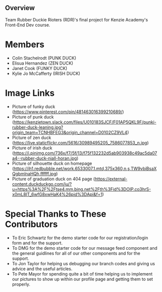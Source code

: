 ## Overview

Team Rubber Duckie Rioters (RDR)'s final project for Kenzie Academy's Front-End Dev course.

# Members

- Colin Stachelrodt (PUNK DUCK)
- Elisua Hernandez (ZEN DUCK)
- Janet Cook (FUNKY DUCK)
- Kylie Jo McCafferty (IRISH DUCK)

# Image Links

- Picture of funky duck (https://www.pinterest.com/pin/481463016399210689/)
- Picture of punk duck (https://kenzietown.slack.com/files/U010183SJCF/F01AP5QKL9F/punki-rubber-duck-leaning.jpg?origin_team=TCNHBFEG3&origin_channel=D0102CZ9VL4)
- Picture of zen duck (https://live.staticflickr.com/5616/30989495205_7586077853_n.jpg) 
- Picture of irish duck (https://i.pinimg.com/736x/f7/5f/13/f75f132232d5ab903938c49ac5da07a4--rubber-duck-niall-horan.jpg)
- Picture of silhouette duck on homepage (https://ih1.redbubble.net/work.6533007.1.mtd,375x360,n,s,TW9vbiBsaXQgbmlnaHQh,ffffff.jpg)
- Picture of graduation duck on 404 page (https://external-content.duckduckgo.com/iu/?u=https%3A%2F%2Ftse4.mm.bing.net%2Fth%3Fid%3DOIP.co3hrS-x0mL8IT_6wfG8xwHaK4%26pid%3DApi&f=1)

# Special Thanks to These Contributors 

- To Eric Schwartz for the demo starter code for our registration/login form and for the support.
- To DMG for the demo starter code for our message feed component and the general guidlines for all of our other components and for the support.
- To Jon Taylor for helping us debugging our branch codes and giving us advice and the useful articles.
- To Pete Mayor for spending quite a bit of time helping us to implement our pictures to show up within our profile page and getting them to set properly.




